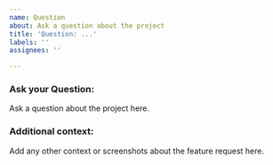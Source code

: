 ```yaml
---
name: Question
about: Ask a question about the project
title: 'Question: ...'
labels: ''
assignees: ''

---
```


### Ask your Question:
Ask a question about the project here.

### Additional context:
Add any other context or screenshots about the feature request here.
